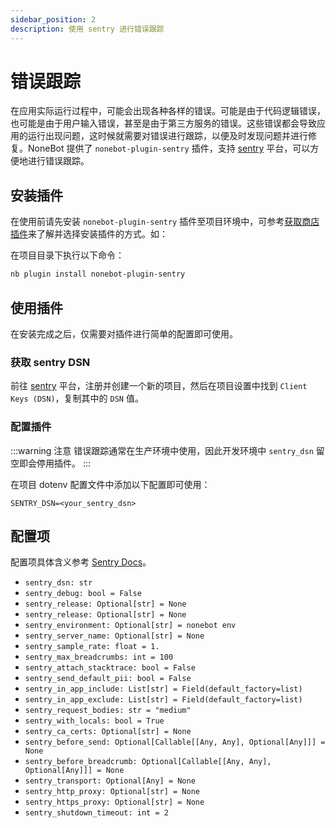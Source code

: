 ```yaml
---
sidebar_position: 2
description: 使用 sentry 进行错误跟踪
---
```


# 错误跟踪

在应用实际运行过程中，可能会出现各种各样的错误。可能是由于代码逻辑错误，也可能是由于用户输入错误，甚至是由于第三方服务的错误。这些错误都会导致应用的运行出现问题，这时候就需要对错误进行跟踪，以便及时发现问题并进行修复。NoneBot 提供了 `nonebot-plugin-sentry` 插件，支持 [sentry](https://sentry.io/) 平台，可以方便地进行错误跟踪。

## 安装插件

在使用前请先安装 `nonebot-plugin-sentry` 插件至项目环境中，可参考[获取商店插件](../tutorial/store.mdx#安装插件)来了解并选择安装插件的方式。如：

在项目目录下执行以下命令：

```bash
nb plugin install nonebot-plugin-sentry
```

## 使用插件

在安装完成之后，仅需要对插件进行简单的配置即可使用。

### 获取 sentry DSN

前往 [sentry](https://sentry.io/) 平台，注册并创建一个新的项目，然后在项目设置中找到 `Client Keys (DSN)`，复制其中的 `DSN` 值。

### 配置插件

:::warning 注意
错误跟踪通常在生产环境中使用，因此开发环境中 `sentry_dsn` 留空即会停用插件。
:::

在项目 dotenv 配置文件中添加以下配置即可使用：

```dotenv
SENTRY_DSN=<your_sentry_dsn>
```

## 配置项

配置项具体含义参考 [Sentry Docs](https://docs.sentry.io/platforms/python/configuration/options/)。

- `sentry_dsn: str`
- `sentry_debug: bool = False`
- `sentry_release: Optional[str] = None`
- `sentry_release: Optional[str] = None`
- `sentry_environment: Optional[str] = nonebot env`
- `sentry_server_name: Optional[str] = None`
- `sentry_sample_rate: float = 1.`
- `sentry_max_breadcrumbs: int = 100`
- `sentry_attach_stacktrace: bool = False`
- `sentry_send_default_pii: bool = False`
- `sentry_in_app_include: List[str] = Field(default_factory=list)`
- `sentry_in_app_exclude: List[str] = Field(default_factory=list)`
- `sentry_request_bodies: str = "medium"`
- `sentry_with_locals: bool = True`
- `sentry_ca_certs: Optional[str] = None`
- `sentry_before_send: Optional[Callable[[Any, Any], Optional[Any]]] = None`
- `sentry_before_breadcrumb: Optional[Callable[[Any, Any], Optional[Any]]] = None`
- `sentry_transport: Optional[Any] = None`
- `sentry_http_proxy: Optional[str] = None`
- `sentry_https_proxy: Optional[str] = None`
- `sentry_shutdown_timeout: int = 2`
